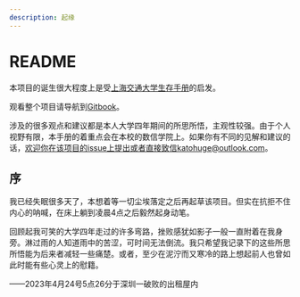 ```yaml
---
description: 起缘
---
```


# README

本项目的诞生很大程度上是受[上海交通大学生存手册](https://survivesjtu.gitbook.io/survivesjtumanual/)的启发。

观看整个项目请导航到[Gitbook](https://mcsw.gitbook.io/scau-sheng-cun-shou-ce/)。

涉及的很多观点和建议都是本人大学四年期间的所思所悟，主观性较强。由于个人视野有限，本手册的着重点会在本校的数信学院上。如果你有不同的见解和建议的话，欢迎你在该项目的issue上提出或者直接致信katohuge@outlook.com。

## 序

我已经失眠很多天了，本想着等一切尘埃落定之后再起草该项目。但实在抗拒不住内心的呐喊，在床上躺到凌晨4点之后毅然起身动笔。

回顾起我可笑的大学四年走过的许多弯路，挫败感犹如影子一般一直附着在我身旁。淋过雨的人知道雨中的苦涩，可时间无法倒流。我只希望我记录下的这些所思所悟能为后来者减轻一些痛楚。或者，至少在泥泞而又寒冷的路上想起前人也曾如此时能有些心灵上的慰籍。

&#x20;                        ——2023年4月24号5点26分于深圳一破败的出租屋内

